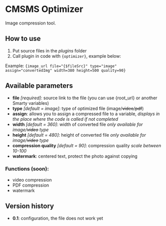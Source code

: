# CMSMS Optimizer

Image compression tool.

## How to use

1. Put source files in the *plugins* folder
2. Call plugin in code with `{optimizer}`, example below:

Example:
`{image_url file="{$fileSrc}" type="image" assign="convertedImg" width=380 height=500 quality=90}`

## Available parameters

- **file** *[required]*: source link to the file (you can use {root_url} or another Smarty variables)
- **type** *[default = image]*: type of optimized file (image/~~video~~/~~pdf~~)
- **assign**: allows you to assign a compressed file to a variable, *displays in the place where the code is called if not completed*
- **width** *[default = 360]*: width of converted file *only available for image/~~video~~ type*
- **height** *[default = 480]*: height of converted file *only available for image/~~video~~ type*
- **compression quality** *[default = 90]*: compression quality *scale between 10-100*
- **watermark**: centered text, protect the photo against copying

### Functions (soon):

- video compression
- PDF compression
- watermark

## Version history

- **0.1**: configuration, the file does not work yet